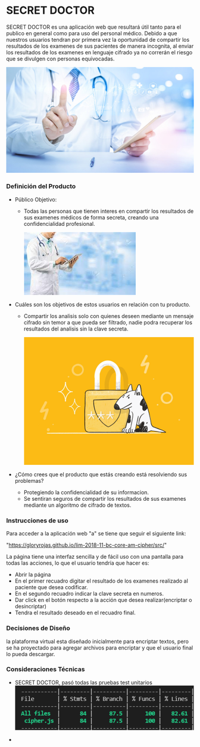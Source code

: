 # SECRET DOCTOR
SECRET DOCTOR es una aplicación web que resultará útil tanto para el publico en general como para uso del personal médico. Debido a que nuestros usuarios tendran por primera vez la oportunidad de compartir los resultados de los examenes de sus pacientes de manera incognita, al enviar los resultados de los examenes  en lenguaje cifrado ya no correrán el riesgo que se divulgen con personas equivocadas.


![alt text](imagenes/resultados.jpg)

### Definición del Producto

* Público Objetivo:

  - Todas las personas que tienen interes en compartir los resultados de sus examenes médicos de  forma secreta, creando una  confidencialidad profesional.

    ![alt text](imagenes/analisisApp.jpg)

* Cuáles son los objetivos de estos usuarios en relación con tu producto.

  - Compartir los analisis solo con quienes deseen mediante un mensaje cifrado sin temor a que pueda ser filtrado, nadie podra recuperar los resultados del analisis sin la clave secreta.

    ![alt text](imagenes/cifrado.jpeg)  

* ¿Cómo crees que el producto que estás creando está resolviendo sus problemas?

  - Protegiendo la confidencialidad de su informacion.
  - Se sentiran seguros de compartir los resultados de sus examenes mediante un algoritmo de cifrado de textos.

### Instrucciones de uso
  Para acceder a la aplicación web "a" se tiene que seguir el siguiente link:

  "https://gloryrojas.github.io/lim-2018-11-bc-core-am-cipher/src/"

  La página tiene una interfaz sencilla y de fácil uso con una pantalla para todas las acciones, lo que el usuario tendría que hacer es:
* Abrir la página
* En el primer recuadro digitar el resultado de los examenes realizado al paciente  que desea codificar.
* En el segundo recuadro indicar la clave secreta en numeros.
* Dar click en el botón respecto a la acción que desea realizar(encriptar o desincriptar)
* Tendra el resultado deseado en el recuadro final.

### Decisiones de Diseño

la plataforma virtual esta diseñado inicialmente para encriptar textos, pero se ha proyectado para agregar archivos para encriptar y que el usuario final lo pueda descargar.


### Consideraciones Técnicas
* SECRET DOCTOR, pasó todas las pruebas test unitarios
![alt text](imagenes/test.PNG) 


*